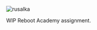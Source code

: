 ![rusalka](https://github.com/GiantChineseSalamander/Rusalka/assets/157369726/9d5cfd1a-70eb-463e-b3df-9adc3ac5d806)


WIP Reboot Academy assignment.
